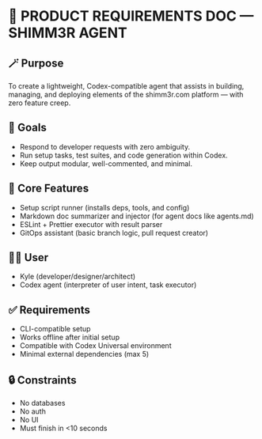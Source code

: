 # 🧠 PRODUCT REQUIREMENTS DOC — SHIMM3R AGENT

## 🪄 Purpose
To create a lightweight, Codex-compatible agent that assists in building, managing, and deploying elements of the shimm3r.com platform — with zero feature creep.

## 🎯 Goals
- Respond to developer requests with zero ambiguity.
- Run setup tasks, test suites, and code generation within Codex.
- Keep output modular, well-commented, and minimal.

## 🧰 Core Features
- Setup script runner (installs deps, tools, and config)
- Markdown doc summarizer and injector (for agent docs like agents.md)
- ESLint + Prettier executor with result parser
- GitOps assistant (basic branch logic, pull request creator)

## 🧑‍💻 User
- Kyle (developer/designer/architect)
- Codex agent (interpreter of user intent, task executor)

## ✅ Requirements
- CLI-compatible setup
- Works offline after initial setup
- Compatible with Codex Universal environment
- Minimal external dependencies (max 5)

## 🔒 Constraints
- No databases
- No auth
- No UI
- Must finish in <10 seconds
